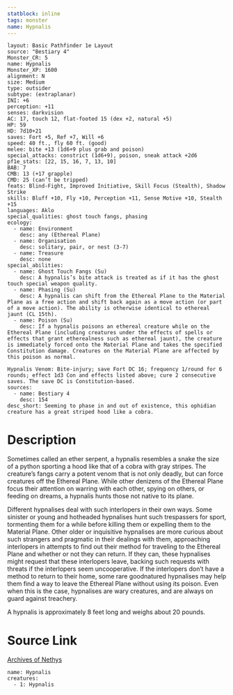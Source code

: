```yaml
---
statblock: inline
tags: monster
name: Hypnalis
---
```

```statblock
layout: Basic Pathfinder 1e Layout
source: "Bestiary 4"
Monster_CR: 5
name: Hypnalis
Monster_XP: 1600
alignment: N
size: Medium
type: outsider
subtype: (extraplanar)
INI: +6
perception: +11
senses: darkvision
AC: 17, touch 12, flat-footed 15 (dex +2, natural +5)
HP: 59
HD: 7d10+21
saves: Fort +5, Ref +7, Will +6
speed: 40 ft., fly 60 ft. (good)
melee: bite +13 (1d6+9 plus grab and poison)
special_attacks: constrict (1d6+9), poison, sneak attack +2d6
pf1e_stats: [22, 15, 16, 7, 13, 10]
BAB: 7
CMB: 13 (+17 grapple)
CMD: 25 (can’t be tripped)
feats: Blind-Fight, Improved Initiative, Skill Focus (Stealth), Shadow Strike
skills: Bluff +10, Fly +10, Perception +11, Sense Motive +10, Stealth +15
languages: Aklo
special_qualities: ghost touch fangs, phasing
ecology:
  - name: Environment
    desc: any (Ethereal Plane)
  - name: Organisation
    desc: solitary, pair, or nest (3-7)
  - name: Treasure
    desc: none
special_abilities:
  - name: Ghost Touch Fangs (Su)
    desc: A hypnalis’s bite attack is treated as if it has the ghost touch special weapon quality.
  - name: Phasing (Su)
    desc: A hypnalis can shift from the Ethereal Plane to the Material Plane as a free action and shift back again as a move action (or part of a move action). The ability is otherwise identical to ethereal jaunt (CL 15th).
  - name: Poison (Su)
    desc: If a hypnalis poisons an ethereal creature while on the Ethereal Plane (including creatures under the effects of spells or effects that grant etherealness such as ethereal jaunt), the creature is immediately forced onto the Material Plane and takes the specified Constitution damage. Creatures on the Material Plane are affected by this poison as normal.

Hypnalis Venom: Bite-injury; save Fort DC 16; frequency 1/round for 6 rounds; effect 1d3 Con and effects listed above; cure 2 consecutive saves. The save DC is Constitution-based.
sources:
  - name: Bestiary 4
    desc: 154
desc_short: Seeming to phase in and out of existence, this ophidian creature has a great striped hood like a cobra.
```
# Description
Sometimes called an ether serpent, a hypnalis resembles a snake the size of a python sporting a hood like that of a cobra with gray stripes. The creature’s fangs carry a potent venom that is not only deadly, but can force creatures off the Ethereal Plane. While other denizens of the Ethereal Plane focus their attention on warring with each other, spying on others, or feeding on dreams, a hypnalis hunts those not native to its plane.

Different hypnalises deal with such interlopers in their own ways. Some sinister or young and hotheaded hypnalises hunt such trespassers for sport, tormenting them for a while before killing them or expelling them to the Material Plane. Other older or inquisitive hypnalises are more curious about such strangers and pragmatic in their dealings with them, approaching interlopers in attempts to find out their method for traveling to the Ethereal Plane and whether or not they can return. If they can, these hypnalises might request that these interlopers leave, backing such requests with threats if the interlopers seem uncooperative. If the interlopers don’t have a method to return to their home, some rare goodnatured hypnalises may help them find a way to leave the Ethereal Plane without using its poison. Even when this is the case, hypnalises are wary creatures, and are always on guard against treachery.

A hypnalis is approximately 8 feet long and weighs about 20 pounds.
# Source Link
[Archives of Nethys](https://aonprd.com/MonsterDisplay.aspx?ItemName=Hypnalis)
```encounter-table
name: Hypnalis
creatures:
  - 1: Hypnalis
```
